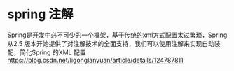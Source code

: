 # spring 注解

Spring是开发中必不可少的一个框架，基于传统的xml方式配置太过繁琐，Spring 从2.5 版本开始提供了对注解技术的全面支持，我们可以使用注解来实现自动装配，简化Spring 的XML 配置
https://blog.csdn.net/ligonglanyuan/article/details/124787811